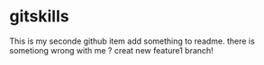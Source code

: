 # gitskills
This is my seconde github item
 add something to readme.
there is sometiong wrong with me ?
creat new feature1 branch!
